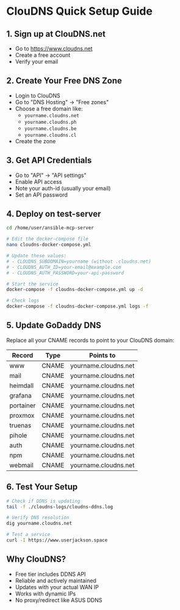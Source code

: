 # ClouDNS Quick Setup Guide

## 1. Sign up at ClouDNS.net
- Go to https://www.cloudns.net
- Create a free account
- Verify your email

## 2. Create Your Free DNS Zone
- Login to ClouDNS
- Go to "DNS Hosting" → "Free zones"
- Choose a free domain like:
  - `yourname.cloudns.net`
  - `yourname.cloudns.ph`
  - `yourname.cloudns.be`
  - `yourname.cloudns.cl`
- Create the zone

## 3. Get API Credentials
- Go to "API" → "API settings"
- Enable API access
- Note your auth-id (usually your email)
- Set an API password

## 4. Deploy on test-server
```bash
cd /home/user/ansible-mcp-server

# Edit the docker-compose file
nano cloudns-docker-compose.yml

# Update these values:
# - CLOUDNS_SUBDOMAIN=yourname (without .cloudns.net)
# - CLOUDNS_AUTH_ID=your-email@example.com
# - CLOUDNS_AUTH_PASSWORD=your-api-password

# Start the service
docker-compose -f cloudns-docker-compose.yml up -d

# Check logs
docker-compose -f cloudns-docker-compose.yml logs -f
```

## 5. Update GoDaddy DNS
Replace all your CNAME records to point to your ClouDNS domain:

| Record | Type | Points to |
|--------|------|-----------|
| www | CNAME | yourname.cloudns.net |
| mail | CNAME | yourname.cloudns.net |
| heimdall | CNAME | yourname.cloudns.net |
| grafana | CNAME | yourname.cloudns.net |
| portainer | CNAME | yourname.cloudns.net |
| proxmox | CNAME | yourname.cloudns.net |
| truenas | CNAME | yourname.cloudns.net |
| pihole | CNAME | yourname.cloudns.net |
| auth | CNAME | yourname.cloudns.net |
| npm | CNAME | yourname.cloudns.net |
| webmail | CNAME | yourname.cloudns.net |

## 6. Test Your Setup
```bash
# Check if DDNS is updating
tail -f ./cloudns-logs/cloudns-ddns.log

# Verify DNS resolution
dig yourname.cloudns.net

# Test a service
curl -I https://www.userjackson.space
```

## Why ClouDNS?
- Free tier includes DDNS API
- Reliable and actively maintained
- Updates with your actual WAN IP
- Works with dynamic IPs
- No proxy/redirect like ASUS DDNS